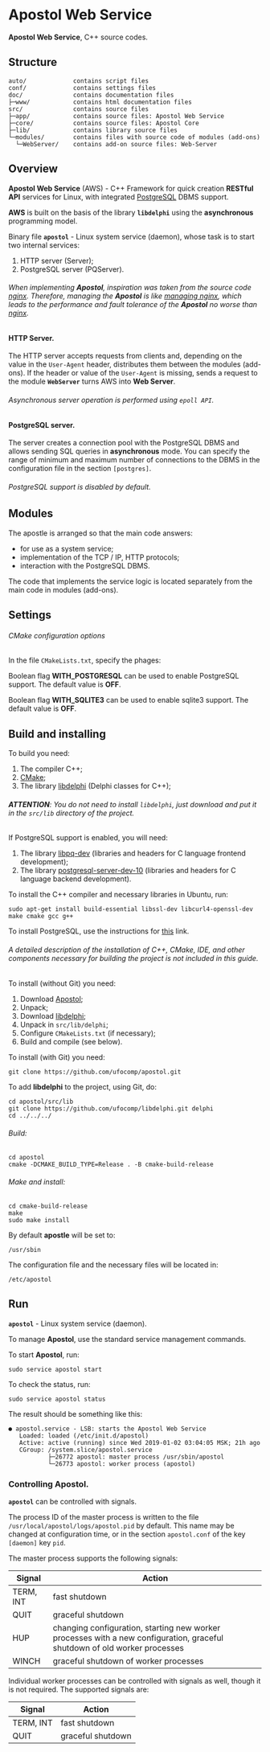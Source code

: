 Apostol Web Service
=

**Apostol Web Service**, C++ source codes.

Structure
-

    auto/             contains script files
    conf/             contains settings files
    doc/              contains documentation files
    ├─www/            contains html documentation files
    src/              contains source files
    ├─app/            contains source files: Apostol Web Service
    ├─core/           contains source files: Apostol Core
    ├─lib/            contains library source files
    └─modules/        contains files with source code of modules (add-ons)
      └─WebServer/    contains add-on source files: Web-Server

Overview
-

**Apostol Web Service** (AWS) - C++ Framework for quick creation **RESTful API**
services for Linux, with integrated [PostgreSQL](https://www.postgresql.org/) DBMS support.

**AWS** is built on the basis of the library **`libdelphi`** using the **asynchronous** programming model.

Binary file **`apostol`** - Linux system service (daemon), whose task is to start two internal services:

1. HTTP server (Server);
1. PostgreSQL server (PQServer).

###### When implementing **Apostol**, inspiration was taken from the source code [nginx](http://nginx.org). Therefore, managing the **Apostol** is like [managing nginx](http://nginx.org/en/docs/control.html#reconfiguration), which leads to the performance and fault tolerance of the **Apostol** no worse than [nginx](http://nginx.org).

#### **HTTP Server**.

The HTTP server accepts requests from clients and, depending on the value in the `User-Agent` header, distributes them between the modules (add-ons). If the header or value of the `User-Agent` is missing, sends a request to the module **`WebServer`** turns AWS into **Web Server**.

###### Asynchronous server operation is performed using `epoll API`. 

#### **PostgreSQL server**.
	
The server creates a connection pool with the PostgreSQL DBMS and allows sending SQL queries in **asynchronous** mode. You can specify the range of minimum and maximum number of connections to the DBMS in the configuration file in the section `[postgres]`.

###### PostgreSQL support is disabled by default.
	
Modules
-

The apostle is arranged so that the main code answers:
- for use as a system service;
- implementation of the TCP / IP, HTTP protocols;
- interaction with the PostgreSQL DBMS.

The code that implements the service logic is located separately from the main code in modules (add-ons).

Settings
-

###### CMake configuration options

In the file `CMakeLists.txt`, specify the phages:

Boolean flag **WITH_POSTGRESQL** can be used to enable PostgreSQL support. The default value is **OFF**.

Boolean flag **WITH_SQLITE3** can be used to enable sqlite3 support. The default value is **OFF**.

Build and installing
-

To build you need:

1. The compiler C++;
1. [CMake](https://cmake.org);
1. The library [libdelphi](https://github.com/ufocomp/libdelphi/) (Delphi classes for C++);

###### **ATTENTION**: You do not need to install `libdelphi`, just download and put it in the `src/lib` directory of the project.

If PostgreSQL support is enabled, you will need:

1. The library [libpq-dev](https://www.postgresql.org/download/) (libraries and headers for C language frontend development);
1. The library [postgresql-server-dev-10](https://www.postgresql.org/download/) (libraries and headers for C language backend development).

To install the C++ compiler and necessary libraries in Ubuntu, run:
~~~
sudo apt-get install build-essential libssl-dev libcurl4-openssl-dev make cmake gcc g++
~~~

To install PostgreSQL, use the instructions for [this](https://www.postgresql.org/download/) link.

###### A detailed description of the installation of C++, CMake, IDE, and other components necessary for building the project is not included in this guide. 

To install (without Git) you need:

1. Download [Apostol](https://github.com/ufocomp/apostol/archive/master.zip);
1. Unpack;
1. Download [libdelphi](https://github.com/ufocomp/libdelphi/archive/master.zip);
1. Unpack in `src/lib/delphi`;
1. Configure `CMakeLists.txt` (if necessary);
1. Build and compile (see below).

To install (with Git) you need:
~~~
git clone https://github.com/ufocomp/apostol.git
~~~

To add **libdelphi** to the project, using Git, do:
~~~
cd apostol/src/lib
git clone https://github.com/ufocomp/libdelphi.git delphi
cd ../../../
~~~

###### Build:
~~~
cd apostol
cmake -DCMAKE_BUILD_TYPE=Release . -B cmake-build-release
~~~

###### Make and install:
~~~
cd cmake-build-release
make
sudo make install
~~~

By default **apostle** will be set to:
~~~
/usr/sbin
~~~

The configuration file and the necessary files will be located in: 
~~~
/etc/apostol
~~~

Run
-

**`apostol`** - Linux system service (daemon).

To manage **Apostol**, use the standard service management commands.

To start **Apostol**, run:
~~~
sudo service apostol start
~~~

To check the status, run:
~~~
sudo service apostol status
~~~

The result should be something like this:
~~~
● apostol.service - LSB: starts the Apostol Web Service
   Loaded: loaded (/etc/init.d/apostol)
   Active: active (running) since Wed 2019-01-02 03:04:05 MSK; 21h ago
   CGroup: /system.slice/apostol.service
           ├─26772 apostol: master process /usr/sbin/apostol
           └─26773 apostol: worker process (apostol)
~~~

### Controlling **Apostol**.

**`apostol`** can be controlled with signals.

The process ID of the master process is written to the file `/usr/local/apostol/logs/apostol.pid` by default.
This name may be changed at configuration time, or in the section `apostol.conf` of the key `[daemon]` key `pid`.

The master process supports the following signals:

| Signal | Action |
| --------- | ------------------ |
| TERM, INT | fast shutdown |
| QUIT | graceful shutdown |
| HUP | changing configuration, starting new worker processes with a new configuration, graceful shutdown of old worker processes |
| WINCH | graceful shutdown of worker processes |

Individual worker processes can be controlled with signals as well, though it is not required. The supported signals are:

| Signal | Action |
| --------- | ------------------ |
| TERM, INT | fast shutdown |
| QUIT | graceful shutdown |
